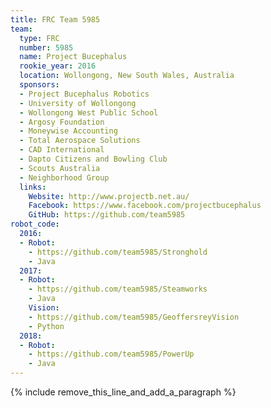 ```yaml
---
title: FRC Team 5985
team:
  type: FRC
  number: 5985
  name: Project Bucephalus
  rookie_year: 2016
  location: Wollongong, New South Wales, Australia
  sponsors:
  - Project Bucephalus Robotics
  - University of Wollongong
  - Wollongong West Public School
  - Argosy Foundation
  - Moneywise Accounting
  - Total Aerospace Solutions
  - CAD International
  - Dapto Citizens and Bowling Club
  - Scouts Australia
  - Neighborhood Group
  links:
    Website: http://www.projectb.net.au/
    Facebook: https://www.facebook.com/projectbucephalus
    GitHub: https://github.com/team5985
robot_code:
  2016:
  - Robot:
    - https://github.com/team5985/Stronghold
    - Java
  2017:
  - Robot:
    - https://github.com/team5985/Steamworks
    - Java
    Vision:
    - https://github.com/team5985/GeoffersreyVision
    - Python
  2018:
  - Robot:
    - https://github.com/team5985/PowerUp
    - Java
---
```


{% include remove_this_line_and_add_a_paragraph %}